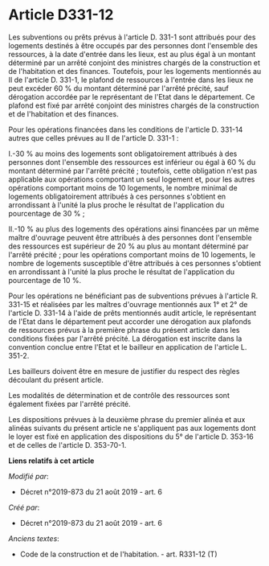 # Article D331-12

Les subventions ou prêts prévus à l'article D. 331-1 sont attribués pour des logements destinés à être occupés par des
personnes dont l'ensemble des ressources, à la date d'entrée dans les lieux, est au plus égal à un montant déterminé par un
arrêté conjoint des ministres chargés de la construction et de l'habitation et des finances. Toutefois, pour les logements
mentionnés au II de l'article D. 331-1, le plafond de ressources à l'entrée dans les lieux ne peut excéder 60 % du montant
déterminé par l'arrêté précité, sauf dérogation accordée par le représentant de l'Etat dans le département. Ce plafond est
fixé par arrêté conjoint des ministres chargés de la construction et de l'habitation et des finances.

Pour les opérations financées dans les conditions de l'article D. 331-14 autres que celles prévues au II de l'article D.
331-1 :

I.-30 % au moins des logements sont obligatoirement attribués à des personnes dont l'ensemble des ressources est inférieur ou
égal à 60 % du montant déterminé par l'arrêté précité ; toutefois, cette obligation n'est pas applicable aux opérations
comportant un seul logement et, pour les autres opérations comportant moins de 10 logements, le nombre minimal de logements
obligatoirement attribués à ces personnes s'obtient en arrondissant à l'unité la plus proche le résultat de l'application du
pourcentage de 30 % ;

II.-10 % au plus des logements des opérations ainsi financées par un même maître d'ouvrage peuvent être attribués à des
personnes dont l'ensemble des ressources est supérieur de 20 % au plus au montant déterminé par l'arrêté précité ; pour les
opérations comportant moins de 10 logements, le nombre de logements susceptible d'être attribués à ces personnes s'obtient en
arrondissant à l'unité la plus proche le résultat de l'application du pourcentage de 10 %.

Pour les opérations ne bénéficiant pas de subventions prévues à l'article R. 331-15 et réalisées par les maîtres d'ouvrage
mentionnés aux 1° et 2° de l'article D. 331-14 à l'aide de prêts mentionnés audit article, le représentant de l'Etat dans le
département peut accorder une dérogation aux plafonds de ressources prévus à la première phrase du présent article dans les
conditions fixées par l'arrêté précité. La dérogation est inscrite dans la convention conclue entre l'Etat et le bailleur en
application de l'article L. 351-2.

Les bailleurs doivent être en mesure de justifier du respect des règles découlant du présent article.

Les modalités de détermination et de contrôle des ressources sont également fixées par l'arrêté précité.

Les dispositions prévues à la deuxième phrase du premier alinéa et aux alinéas suivants du présent article ne s'appliquent
pas aux logements dont le loyer est fixé en application des dispositions du 5° de l'article D. 353-16 et de celles de
l'article D. 353-70-1.

**Liens relatifs à cet article**

_Modifié par_:

  - Décret n°2019-873 du 21 août 2019 - art. 6

_Créé par_:

  - Décret n°2019-873 du 21 août 2019 - art. 6

_Anciens textes_:

  - Code de la construction et de l'habitation. - art. R331-12 (T)
